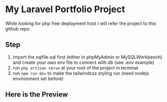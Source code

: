 # My Laravel Portfolio Project

While looking for php free deployment host I will refer the project to this github repo
## Step
1. Import the sqlfile.sql first (either in phpMyAdmin or MySQLWorkbench) and create your own env file to connect with db (see .env example)
2. run `php artisan serve` at your root of the project in terminal
3. run `npm run dev` to make the tailwindcss styling run (need nodejs environment set before)

## Here is the Preview